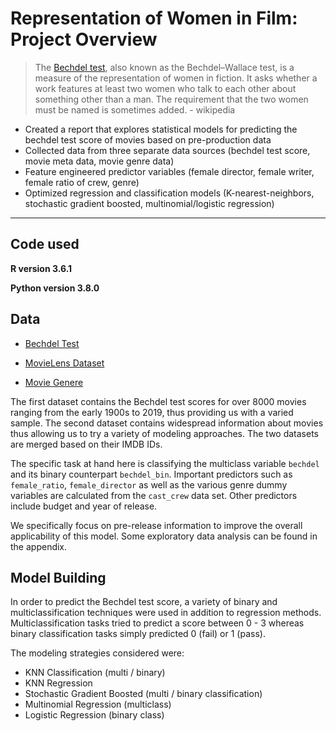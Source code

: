 # Representation of Women in Film: Project Overview

> The [Bechdel test](https://en.wikipedia.org/wiki/Bechdel_test), also known as the Bechdel–Wallace test, is a measure of the representation of women in fiction. It asks whether a work features at least two women who talk to each other about something other than a man. The requirement that the two women must be named is sometimes added.   - wikipedia

- Created a report that explores statistical models for predicting the bechdel test score of movies based on pre-production data
- Collected data from three separate data sources (bechdel test score, movie meta data, movie genre data) 
- Feature engineered predictor variables (female director, female writer, female ratio of crew, genre)
- Optimized regression and classification models (K-nearest-neighbors, stochastic gradient boosted, multinomial/logistic regression)


***


## Code used

**R version 3.6.1**

**Python version 3.8.0**


## Data

- [Bechdel Test](https://bechdeltest.com/api/v1/doc)

- [MovieLens Dataset](https://www.kaggle.com/rounakbanik/the-movies-dataset)

- [Movie Genere](https://developers.themoviedb.org/3/genres/get-movie-list)


The first dataset contains the Bechdel test scores for over 8000 movies ranging from the early 1900s to 2019, thus providing us with a varied sample. The second dataset contains widespread information about movies thus allowing us to try a variety of modeling approaches. The two datasets are merged based on their IMDB IDs.

The specific task at hand here is classifying the multiclass variable `bechdel` and its binary counterpart `bechdel_bin`. Important predictors such as `female_ratio`, `female_director` as well as the various genre dummy variables are calculated from the `cast_crew` data set. Other predictors include budget and year of release.
 
We specifically focus on pre-release information to improve the overall applicability of this model. Some exploratory data analysis can be found in the appendix.


## Model Building

In order to predict the Bechdel test score, a variety of binary and multiclassification techniques were used in addition to regression methods. Multiclassification tasks tried to predict a score between 0 - 3 whereas binary classification tasks simply predicted 0 (fail) or 1 (pass). 

The modeling strategies considered were:

- KNN Classification (multi / binary)
- KNN Regression 
- Stochastic Gradient Boosted (multi / binary classification) 
- Multinomial Regression (multiclass)
- Logistic Regression (binary class)

